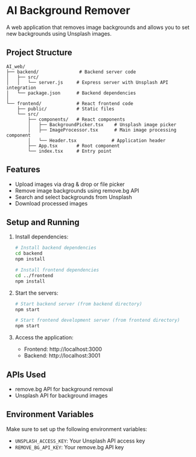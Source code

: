 # AI Background Remover

A web application that removes image backgrounds and allows you to set new backgrounds using Unsplash images.

## Project Structure

```
AI_web/
├── backend/               # Backend server code
│   ├── src/
│   │   └── server.js     # Express server with Unsplash API integration
│   └── package.json      # Backend dependencies
│
└── frontend/             # React frontend code
    ├── public/           # Static files
    └── src/
        ├── components/   # React components
        │   ├── BackgroundPicker.tsx    # Unsplash image picker
        │   ├── ImageProcessor.tsx      # Main image processing component
        │   └── Header.tsx             # Application header
        ├── App.tsx       # Root component
        └── index.tsx     # Entry point
```

## Features

- Upload images via drag & drop or file picker
- Remove image backgrounds using remove.bg API
- Search and select backgrounds from Unsplash
- Download processed images

## Setup and Running

1. Install dependencies:
   ```bash
   # Install backend dependencies
   cd backend
   npm install

   # Install frontend dependencies
   cd ../frontend
   npm install
   ```

2. Start the servers:
   ```bash
   # Start backend server (from backend directory)
   npm start

   # Start frontend development server (from frontend directory)
   npm start
   ```

3. Access the application:
   - Frontend: http://localhost:3000
   - Backend: http://localhost:3001

## APIs Used

- remove.bg API for background removal
- Unsplash API for background images

## Environment Variables

Make sure to set up the following environment variables:
- `UNSPLASH_ACCESS_KEY`: Your Unsplash API access key
- `REMOVE_BG_API_KEY`: Your remove.bg API key

